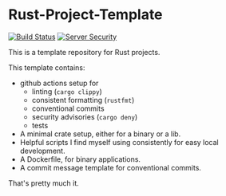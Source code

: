 # Rust-Project-Template

[![Build Status](https://github.com/GabeHardgrave/Rust-Project-Template/actions/workflows/rust_ci.yml/badge.svg)](https://github.com/GabeHardgrave/Rust-Project-Template/actions/workflows/rust_ci.yml)
[![Server Security](https://github.com/GabeHardgrave/Rust-Project-Template/actions/workflows/rust_audit.yml/badge.svg)](https://github.com/GabeHardgrave/Rust-Project-Template/actions/workflows/rust_audit.yml)

This is a template repository for Rust projects.

This template contains:
* github actions setup for
    * linting (`cargo clippy`)
    * consistent formatting (`rustfmt`)
    * conventional commits
    * security advisories (`cargo deny`)
    * tests
* A minimal crate setup, either for a binary or a lib.
* Helpful scripts I find myself using consistently for easy local development.
* A Dockerfile, for binary applications.
* A commit message template for conventional commits.

That's pretty much it.
